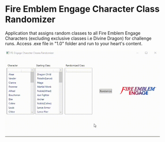 # Fire Emblem Engage Character Class Randomizer


Application that assigns random classes to all Fire Emblem Engage Characters (excluding exclusive classes i.e Divine Dragon) for challenge runs. Access .exe file in "1.0" folder and run to your heart's content.


![screen-gif](./Assets/FER.gif)
